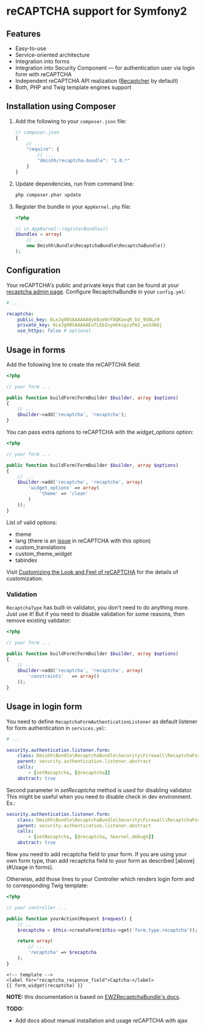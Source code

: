 # reCAPTCHA support for Symfony2

## Features

* Easy-to-use
* Service-oriented architecture
* Integration into forms
* Integration into Security Component — for authentication user via login form with reCAPTCHA
* Independent reCAPTCHA API realization ([Recaptcher](https://github.com/dmishh/Recaptcher) by default)
* Both, PHP and Twig template engines support

## Installation using Composer

1. Add the following to your `composer.json` file:

    ```js
    // composer.json
    {
        // ...
        "require": {
            // ...
            "dmishh/recaptcha-bundle": "1.0.*"
        }
    }
    ```

1. Update dependencies, run from command line:

    ```bash
    php composer.phar update
    ```

1. Register the bundle in your ``AppKernel.php`` file:

    ```php
    <?php
    
    // in AppKernel::registerBundles()
    $bundles = array(
        // ...
        new Dmishh\Bundle\RecaptchaBundle\RecaptchaBundle()
    );
    ```

## Configuration

Your reCAPTCHA's public and private keys that can be found at your [recaptcha admin page](https://www.google.com/recaptcha/admin/list).
Configure RecaptchaBundle in your `config.yml`:

``` yaml
# ...

recaptcha:
    public_key: 6LeJg90SAAAAAA9yk0zeNrF8QKaxqR_bV_9SNLz9
    private_key: 6LeJg90SAAAAAEuTLEbZuymhkigzzPm2_wsSdA8j
    use_https: false # optional
```

## Usage in forms

Add the following line to create the reCAPTCHA field:

``` php
<?php

// your form ...

public function buildForm(FormBuilder $builder, array $options)
{
    // ...
    $builder->add('recaptcha', 'recaptcha');
}
```

You can pass extra options to reCAPTCHA with the *widget_options* option:

``` php
<?php

// your form ...

public function buildForm(FormBuilder $builder, array $options)
{
    // ...
    $builder->add('recaptcha', 'recaptcha', array(
        'widget_options' => array(
            'theme' => 'clean'
        )
    ));
}
```

List of valid options:
* theme
* lang (there is an [issue](https://groups.google.com/forum/?fromgroups=#!topic/recaptcha/o-YdYJlnRVM) in reCAPTCHA with this option)
* custom_translations
* custom_theme_widget
* tabindex

Visit [Customizing the Look and Feel of reCAPTCHA](https://developers.google.com/recaptcha/docs/customization) for the details of customization.

### Validation

`RecaptchaType` has built-in validator, you don't need to do anything more. Just use it!
But if you need to disable validation for some reasons, then remove existing validator:

``` php
<?php

// your form ...

public function buildForm(FormBuilder $builder, array $options)
{
    // ...
    $builder->add('recaptcha', 'recaptcha', array(
        'constraints'   => array()
    ));
}
```

## Usage in login form

You need to define `RecaptchaFormAuthenticationListener` as default listener for form authentication in `services.yml`:

``` yaml
# ...

security.authentication.listener.form:
    class: Dmishh\Bundle\RecaptchaBundle\Security\Firewall\RecaptchaFormAuthenticationListener
    parent: security.authentication.listener.abstract
    calls:
        - [setRecaptcha, [@recaptcha]]
    abstract: true
```

Second parameter in *setRecaptcha* method is used for disabling validator.
This might be useful when you need to disable check in dev environment. Ex.:

``` yaml
security.authentication.listener.form:
    class: Dmishh\Bundle\RecaptchaBundle\Security\Firewall\RecaptchaFormAuthenticationListener
    parent: security.authentication.listener.abstract
    calls:
        - [setRecaptcha, [@recaptcha, %kernel.debug%]]
    abstract: true
```

Now you need to add recaptcha field to your form. If you are using your own form type, than add recaptcha field to your form as described [above](#Usage in forms).

Otherwise, add those lines to your Controller which renders login form and to corresponding Twig template:

``` php
<?php

// your controller ...

public function yourAction(Request $request) {
    // ...
    $recaptcha = $this->createForm($this->get('form.type.recaptcha'));

    return array(
        // ...
        'recaptcha' => $recaptcha
    );
}
```

``` jinja
<!-- template -->
<label for="recaptcha_response_field">Captcha:</label>
{{ form_widget(recaptcha) }}
```

**NOTE:** this documentation is based on [EWZRecaptchaBundle's docs](https://github.com/excelwebzone/EWZRecaptchaBundle).

**TODO:**
* Add docs about manual installation and usage reCAPTCHA with ajax
